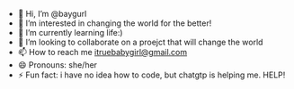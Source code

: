 - 👋 Hi, I’m @baygurl
- 👀 I’m interested in changing the world for the better!
- 🌱 I’m currently learning life:)
- 💞️ I’m looking to collaborate on a proejct that will change the world
- 📫 How to reach me itruebabygirl@gmail.com
- 😄 Pronouns: she/her
- ⚡ Fun fact: i have no idea how to code, but chatgtp is helping me. HELP!

<!---
baygurl/baygurl is a ✨ special ✨ repository because its `README.md` (this file) appears on your GitHub profile.
You can click the Preview link to take a look at your changes.
--->
